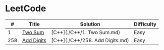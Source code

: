 LeetCode
========


| #    | Title                                             | Solution | Difficulty |
| ---- | ------------------------------------------------- | -------- | ---------- |
| 1    | [Two Sum](https://leetcode.com/problems/two-sum/) | [C++](./C++/1. Two Sum.md) | Easy       |
| 258  | [Add Digits](https://leetcode.com/problems/add-digits/)                                        |[C++](./C++/258. Add Digits.md)          | Easy |

